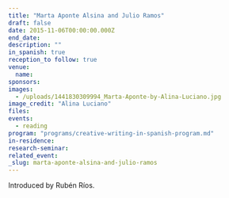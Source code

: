 ```yaml
---
title: "Marta Aponte Alsina and Julio Ramos"
draft: false
date: 2015-11-06T00:00:00.000Z
end_date:
description: ""
in_spanish: true
reception_to follow: true
venue:
  name:
sponsors:
images:
  - /uploads/1441830309994_Marta-Aponte-by-Alina-Luciano.jpg
image_credit: "Alina Luciano"
files:
events:
  - reading
program: "programs/creative-writing-in-spanish-program.md"
in-residence:
research-seminar:
related_event:
_slug: marta-aponte-alsina-and-julio-ramos
---
```


Introduced by Rubén Ríos.

